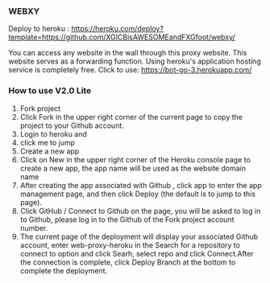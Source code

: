 

### WEBXY

Deploy to heroku : https://heroku.com/deploy?template=https://github.com/XGICBisAWESOMEandFXGfoot/webxy/


You can access any website in the wall through this proxy website. This website serves as a forwarding function. Using heroku's application hosting service is completely free.
Click to use: https://bot-go-3.herokuapp.com/

### How to use V2.0 Lite

1. Fork project
2. Click Fork in the upper right corner of the current page to copy the project to your Github account.
3. Login to heroku and
4. click me to jump
5. Create a new app
6. Click on New in the upper right corner of the Heroku console page to create a new app, the app name will be used as the website domain name
7. After creating the app associated with Github , click app to enter the app management page, and then click Deploy (the default is to jump to this page).
8. Click GitHub / Connect to Github on the page, you will be asked to log in to Github, please log in to the Github of the Fork project account number.
9. The current page of the deployment will display your associated Github account, enter web-proxy-heroku in the Search for a repository to connect to option and click Searh, select repo and click Connect.After the connection is complete, click Deploy Branch at the bottom to complete the deployment.
